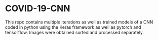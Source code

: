 # COVID-19-CNN
This repo contains multiple iterations as well as trained models of a CNN coded in python using the Keras framework as well as pytorch and tensorflow. 
Images were obtained sorted and processed separately. 
